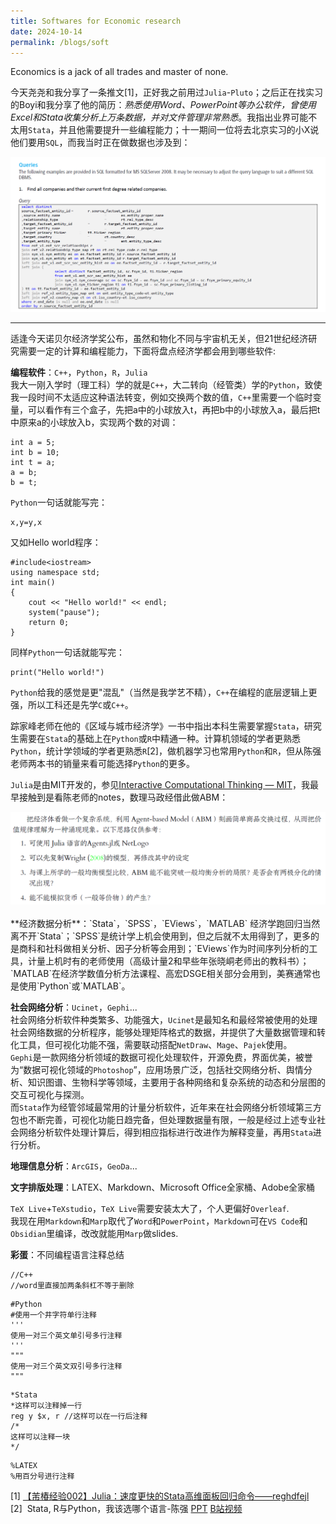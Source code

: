 ```yaml
---
title: Softwares for Economic research
date: 2024-10-14
permalink: /blogs/soft
---
```


Economics is a jack of all trades and master of none.

今天尧尧和我分享了一条推文[1]，正好我之前用过`Julia`-`Pluto`；之后正在找实习的Boyi和我分享了他的简历：_熟悉使用Word、PowerPoint等办公软件，曾使用Excel和Stata收集分析上万条数据，并对文件管理非常熟悉_。我指出业界可能不太用`Stata`，并且他需要提升一些编程能力；十一期间一位将去北京实习的小X说他们要用`SQL`，而我当时正在做数据也涉及到：
<div align=center>
	<img src='/images/屏幕截图 2024-10-14 161254.png'>
</div>

---

适逢今天诺贝尔经济学奖公布，虽然和物化不同与宇宙机无关，但21世纪经济研究需要一定的计算和编程能力，下面将盘点经济学都会用到哪些软件:

**编程软件**：`C++`，`Python`，`R`，`Julia`  
 我大一刚入学时（理工科）学的就是`C++`，大二转向（经管类）学的`Python`，致使我一段时间不太适应这种语法转变，例如交换两个数的值，`C++`里需要一个临时变量，可以看作有三个盒子，先把a中的小球放入t，再把b中的小球放入a，最后把t中原来a的小球放入b，实现两个数的对调：
```
int a = 5;
int b = 10;
int t = a;
a = b;
b = t;

```
`Python`一句话就能写完：
```
x,y=y,x
```
又如Hello world程序：
```
#include<iostream>
using namespace std;
int main()
{
	cout << "Hello world!" << endl;
	system("pause");
	return 0;
}
```
同样`Python`一句话就能写完：
```
print("Hello world!")
```
`Python`给我的感觉是更"混乱"（当然是我学艺不精），`C++`在编程的底层逻辑上更强，所以工科还是先学`C`或`C++`。

踪家峰老师在他的《区域与城市经济学》一书中指出本科生需要掌握`Stata`，研究生需要在`Stata`的基础上在`Python`或`R`中精通一种。计算机领域的学者更熟悉`Python`，统计学领域的学者更熟悉`R`[2]，做机器学习也常用`Python`和`R`，但从陈强老师两本书的销量来看可能选择`Python`的更多。

`Julia`是由MIT开发的，参见[Interactive Computational Thinking — MIT](https://computationalthinking.mit.edu/Fall24/)，我最早接触到是看陈老师的notes，数理马政经借此做ABM：
<div align=center>
	<img src='/images/Pasted image 20241014181409.png'>
</div>
<br>
**经济数据分析**：`Stata`，`SPSS`，`EViews`，`MATLAB`  
经济学跑回归当然离不开`Stata`；`SPSS`是统计学上机会使用到，但之后就不太用得到了，更多的是商科和社科做相关分析、因子分析等会用到；`EViews`作为时间序列分析的工具，计量上机时有的老师使用（高级计量2和早些年张晓峒老师出的教科书）；`MATLAB`在经济学数值分析方法课程、高宏DSGE相关部分会用到，美赛通常也是使用`Python`或`MATLAB`。

**社会网络分析**：`Ucinet`，`Gephi`...  
社会网络分析软件种类繁多、功能强大，`Ucinet`是最知名和最经常被使用的处理社会网络数据的分析程序，能够处理矩阵格式的数据，并提供了大量数据管理和转化工具，但可视化功能不强，需要联动搭配`NetDraw`、`Mage`、`Pajek`使用。  
`Gephi`是一款网络分析领域的数据可视化处理软件，开源免费，界面优美，被誉为“数据可视化领域的`Photoshop`”，应用场景广泛，包括社交网络分析、舆情分析、知识图谱、生物科学等领域，主要用于各种网络和复杂系统的动态和分层图的交互可视化与探测。  
而`Stata`作为经管邻域最常用的计量分析软件，近年来在社会网络分析领域第三方包也不断完善，可视化功能日趋完备，但处理数据量有限，一般是经过上述专业社会网络分析软件处理计算后，得到相应指标进行改进作为解释变量，再用`Stata`进行分析。

**地理信息分析**：`ArcGIS`，`GeoDa`...

**文字排版处理**：LATEX、Markdown、Microsoft Office全家桶、Adobe全家桶

`TeX Live`+`TeXstudio`，`TeX Live`需要安装太大了，个人更偏好`Overleaf`.  
我现在用`Markdown`和`Marp`取代了`Word`和`PowerPoint`，`Markdown`可在`VS Code`和`Obsidian`里编译，改改就能用`Marp`做slides.

**彩蛋**：不同编程语言注释总结
```
//C++
//word里直接加两条斜杠不等于删除
```

```
#Python
#使用一个井字符单行注释
'''
使用一对三个英文单引号多行注释
'''
"""
使用一对三个英文双引号多行注释
"""
```

```
*Stata
*这样可以注释掉一行
reg y $x, r //这样可以在一行后注释
/*
这样可以注释一块
*/
```

```
%LATEX
%用百分号进行注释
```
[1] [【芾椿经验002】Julia：速度更快的Stata高维面板回归命令——reghdfejl](https://mp.weixin.qq.com/s/FBy8qso-ctVECK36-AsLTA)  
[2]  Stata, R与Python，我该选哪个语言-陈强 [PPT](http://9251154.s21i.faiusr.com/61/ABUIABA9GAAggYjuhAYoqpT3-AM.pdf) [B站视频](https://www.bilibili.com/video/BV1kU4y1t7ZS)
